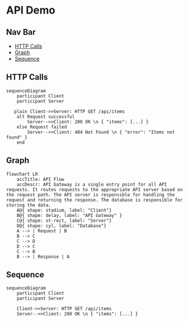 # API Demo

## Nav Bar

- [HTTP Calls](/#http-calls)
- [Graph](/#graph)
- [Sequence](/#sequence)

## HTTP Calls

```mermaid
sequenceDiagram
    participant Client
    participant Server

   plain Client->>Server: HTTP GET /api/items
    alt Request successful
        Server-->>Client: 200 OK \n { "items": [...] }
    else Request failed
        Server-->>Client: 404 Not Found \n { "error": "Items not found" }
    end
```

## Graph

```mermaid
flowchart LR
    accTitle: API Flow
    accDescr: API Gateway is a single entry point for all API requests. It routes requests to the appropriate API server based on the request path. The API server is responsible for handling the request and returning the response. The database is responsible for storing the data.
    A@{ shape: stadium, label: "Client"}
    B@{ shape: delay, label: "API Gateway" }
    C@{ shape: st-rect, label: "Server"}
    D@{ shape: cyl, label: "Database"}
    A --> | Request | B
    B --> C
    C --> D
    D --> C
    C --> B
    B --> | Response | A
```

## Sequence

```mermaid
sequenceDiagram
    participant Client
    participant Server

    Client->>Server: HTTP GET /api/items
    Server-->>Client: 200 OK \n { "items": [...] }
```
